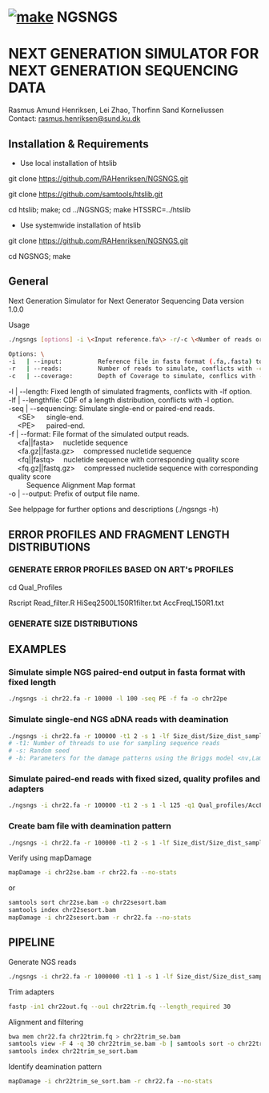  # [![make](https://github.com/RAHenriksen/SimulAncient/actions/workflows/make.yml/badge.svg)](https://github.com/RAHenriksen/NGSNGS/actions/workflows/make.yml) NGSNGS

# NEXT GENERATION SIMULATOR FOR NEXT GENERATION SEQUENCING DATA
Rasmus Amund Henriksen, Lei Zhao, Thorfinn Sand Korneliussen \
Contact: rasmus.henriksen@sund.ku.dk

## Installation & Requirements
* Use local installation of htslib

git clone https://github.com/RAHenriksen/NGSNGS.git

git clone https://github.com/samtools/htslib.git

cd htslib; make; cd ../NGSNGS; make HTSSRC=../htslib

* Use systemwide installation of htslib

git clone https://github.com/RAHenriksen/NGSNGS.git

cd NGSNGS; make

## General
Next Generation Simulator for Next Generator Sequencing Data version 1.0.0 

Usage
~~~~bash
./ngsngs [options] -i \<Input reference.fa\> -r/-c \<Number of reads or Depth of coverage\> -l/-lf \<Fixed length or Length file\> -seq \<SE/PE\> -f \<Output format\> -o \<Prefix output name\>
~~~~

~~~~bash
Options: \
-i   | --input: 		 Reference file in fasta format (.fa,.fasta) to sample reads. \
-r   | --reads: 		 Number of reads to simulate, conflicts with -c option. \
-c   | --coverage: 		 Depth of Coverage to simulate, conflics with -r option.\
~~~~
-l   | --length: 		 Fixed length of simulated fragments, conflicts with -lf option.\
-lf  | --lengthfile: 		 CDF of a length distribution, conflicts with -l option.\
-seq | --sequencing: 		 Simulate single-end or paired-end reads.\
&emsp; \<SE\> &emsp;	 single-end. \
&emsp; \<PE\> &emsp;	 paired-end. \
-f   | --format: 		 File format of the simulated output reads.\
&emsp;	  <fa||fasta>&emsp;		 nucletide sequence \
&emsp; 	 <fa.gz||fasta.gz>&emsp;	 compressed nucletide sequence \
&emsp; 	 <fq||fastq>&emsp;		nucletide sequence with corresponding quality score \
&emsp; 	 <fq.gz||fastq.gz>&emsp;	 compressed nucletide sequence with corresponding quality score \
&emsp; 	 <bam>&emsp;			 Sequence Alignment Map format \
-o | --output: 			 Prefix of output file name. 

See helppage for further options and descriptions (./ngsngs -h)

## ERROR PROFILES AND FRAGMENT LENGTH DISTRIBUTIONS

### GENERATE ERROR PROFILES BASED ON ART's PROFILES
cd Qual_Profiles

Rscript Read_filter.R HiSeq2500L150R1filter.txt AccFreqL150R1.txt

### GENERATE SIZE DISTRIBUTIONS

## EXAMPLES
### Simulate simple NGS paired-end output in fasta format with fixed length
~~~~bash
./ngsngs -i chr22.fa -r 10000 -l 100 -seq PE -f fa -o chr22pe
~~~~
### Simulate single-end NGS aDNA reads with deamination 
~~~~bash
./ngsngs -i chr22.fa -r 100000 -t1 2 -s 1 -lf Size_dist/Size_dist_sampling.txt -seq SE -b 0.024,0.36,0.68,0.0097 -f fa -o chr22se
# -t1: Number of threads to use for sampling sequence reads
# -s: Random seed
# -b: Parameters for the damage patterns using the Briggs model <nv,Lambda,Delta_s,Delta_d>
~~~~
### Simulate paired-end reads with fixed sized, quality profiles and adapters
~~~~bash
./ngsngs -i chr22.fa -r 100000 -t1 2 -s 1 -l 125 -q1 Qual_profiles/AccFreqL150R1.txt -q2 Qual_profiles/AccFreqL150R2.txt -a1 AGATCGGAAGAGCACACGTCTGAACTCCAGTCACCGATTCGATCTCGTATGCCGTCTTCTGCTTG -a2 AGATCGGAAGAGCGTCGTGTAGGGAAAGAGTGTAGATCTCGGTGGTCGCCGTATCATTT -seq PE -f fq -o chr22pe
~~~~
### Create bam file with deamination pattern
~~~~bash
./ngsngs -i chr22.fa -r 100000 -t1 2 -s 1 -lf Size_dist/Size_dist_sampling.txt -seq SE -b 0.024,0.36,0.68,0.0097 -q1 Qual_profiles/AccFreqL150R1.txt -f bam -o chr22se
~~~~
Verify using mapDamage
~~~~bash
mapDamage -i chr22se.bam -r chr22.fa --no-stats
~~~~
or 
~~~~bash
samtools sort chr22se.bam -o chr22sesort.bam
samtools index chr22sesort.bam
mapDamage -i chr22sesort.bam -r chr22.fa --no-stats
~~~~

## PIPELINE
Generate NGS reads
~~~~bash
./ngsngs -i chr22.fa -r 1000000 -t1 1 -s 1 -lf Size_dist/Size_dist_sampling.txt -q1 Qual_profiles/AccFreqL150R1.txt -seq SE -a1 AGATCGGAAGAGCACACGTCTGAACTCCAGTCACCGATTCGATCTCGTATGCCGTCTTCTGCTTG -b 0.024,0.36,0.68,0.0097 -f fq -o chr22out
~~~~
Trim adapters
~~~~bash
fastp -in1 chr22out.fq --ou1 chr22trim.fq --length_required 30
~~~~
Alignment and filtering
~~~~bash
bwa mem chr22.fa chr22trim.fq > chr22trim_se.bam
samtools view -F 4 -q 30 chr22trim_se.bam -b | samtools sort -o chr22trim_se_sort.bam
samtools index chr22trim_se_sort.bam
~~~~
Identify deamination pattern
~~~~bash
mapDamage -i chr22trim_se_sort.bam -r chr22.fa --no-stats
~~~~
